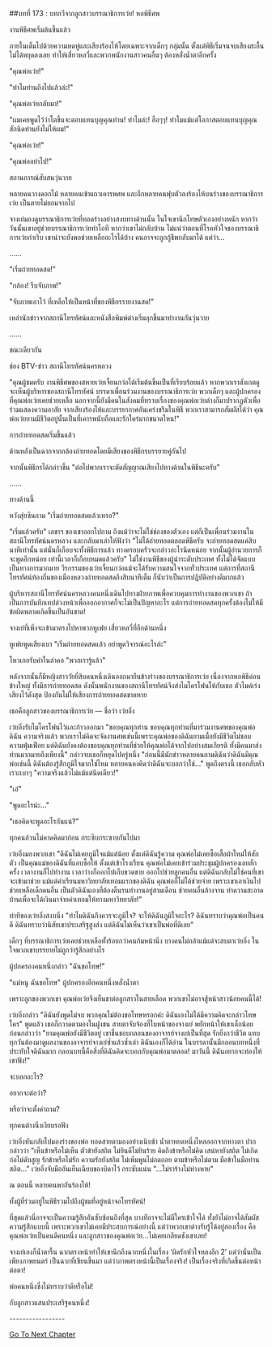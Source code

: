 ##บทที่ 173 : บทกวีจากลูกสาวบรรณาธิการเว่ย!
หอพิธีศพ

งานพิธีศพเริ่มต้นขึ้นแล้ว

ภายในเต็มไปด้วยความหดหู่และเสียงร้องไห้โดยเฉพาะจากเด็กๆ กลุ่มนั้น ตั้งแต่พิธีเริ่มจนจบเสียงสะอื้นไม่ได้หยุดลงเลย ทำให้เสี่ยวหลวี่และพวกพนักงานสาวคนอื่นๆ ต้องหลั่งน้ำตาอีกครั้ง

"คุณพ่อเว่ย!"

"ทำไมท่านถึงไปแล้วล่ะ!"

"คุณพ่อเว่ยกลับมา!"

"ผมเคยพูดไว้ว่าโตขึ้นจะตอบแทนบุญคุณท่าน! ทำไมล่ะ! ฮือๆๆ! ทำไมแม้แต่โอกาสตอบแทนบุญคุณสักนิดท่านยังไม่ให้ผม!"

"คุณพ่อเว่ย!"

"คุณพ่ออย่าไป!"

สถานการณ์สับสนวุ่นวาย

หลายคนวางดอกไม้ หลายคนเข้าแถวเคารพศพ และอีกหลายคนฟุบตัวลงร้องไห้บนร่างของบรรณาธิการเว่ย เป็นตายไม่ยอมจากไป

จางเย่มองดูบรรณาธิการเว่ยที่ทอดร่างอย่างสงบทางด้านนั้น ในใจเขานึกโทษตัวเองอย่างหนัก หากว่าวันนั้นเขาอยู่ช่วยบรรณาธิการเว่ยทำโอที หากว่าเขาไม่กลับบ้าน ไม่แน่ว่าตอนที่โรคหัวใจของบรรณาธิการเว่ยกำเริบ เขาน่าจะยังพอช่วยเหลืออะไรได้บ้าง คนอาจจะถูกกู้ชีพกลับมาได้ แต่ว่า...


……


"เริ่มถ่ายทอดสด!"

"กล้อง! รีบจับภาพ!"

"จับภาพเอาไว้ ที่เหลือให้เป็นหน้าที่ของพิธีกรรายงานสด!"

เหล่านักข่าวจากสถานีโทรทัศน์และหนังสือพิมพ์ต่างเริ่มลุกขึ้นมาทำงานกันวุ่นวาย


……


ขณะเดียวกัน

ช่อง BTV-ข่าว สถานีโทรทัศน์นครหลวง

"คุณผู้ชมครับ งานพิธีศพของสหายเว่ยเจี้ยนกว๋อได้เริ่มต้นขึ้นเป็นที่เรียบร้อยแล้ว หากพวกเราสังเกตดู จะเห็นผู้บริหารของสถานีโทรทัศน์ บรรดาเพื่อนร่วมงานของบรรณาธิการเว่ย พวกเด็กๆ และผู้ปกครองที่คุณพ่อเว่ยเคยช่วยเหลือ นอกจากนี้ยังมีคนในสังคมที่ทราบเรื่องของคุณพ่อเว่ยต่างก็มาปรากฏตัวเพื่อร่วมแสดงความอาลัย จากเสียงร้องไห้และบรรยากาศอันเคร่งขรึมในพิธี พวกเราสามารถสัมผัสได้ว่า คุณพ่อเว่ยยามมีชีวิตอยู่นั้นเป็นที่เคารพนับถือและรักใคร่มากขนาดไหน!"

การถ่ายทอดสดเริ่มขึ้นแล้ว

ด้านหลังเป็นฉากจากกล้องถ่ายทอดโดยมีเสียงของพิธีกรบรรยายคู่กันไป

จากนั้นพิธีกรได้กล่าวขึ้น "ต่อไปพวกเราจะตัดสัญญาณเสียงไปทางด้านในพิธีนะครับ"


…...


ทางด้านนี้

หวังสุ่ยซินถาม "เริ่มถ่ายทอดสดแล้วเหรอ?"

"เริ่มแล้วครับ" เลขาฯ ของเขาออกไปถาม ถึงแม้ว่าจะไม่ใช่ช่องของตัวเอง แต่ก็เป็นเพื่อนร่วมงานในสถานีโทรทัศน์นครหลวง และกลับมาเล่าให้ฟังว่า "ไม่ได้ถ่ายทอดตลอดพิธีครับ จะถ่ายทอดสดแค่สิบนาทีเท่านั้น แต่นั่นก็เกือบจะทั้งพิธีการแล้ว ทางครอบครัวจะกล่าวอะไรนิดหน่อย จากนั้นผู้อำนวยการก็จะพูดอีกหน่อย เท่านี้เวลาก็เกือบหมดแล้วครับ" ไม่ใช่งานพิธีของผู้นำระดับประเทศ ทั้งไม่ได้จัดแบบเป็นทางการมากมาย วีรกรรมของเว่ยเจี้ยนกว๋อแม้จะได้รับความสนใจจากทั่วประเทศ แต่การที่สถานีโทรทัศน์ท้องถิ่นของเมืองหลวงถ่ายทอดสดถึงสิบนาทีเต็ม ก็นับว่าเป็นการปฏิบัติอย่างดีมากแล้ว

ผู้บริหารสถานีโทรทัศน์นครหลวงคนหนึ่งเดินไปทางฝ่ายภาพเพื่อควบคุมการทำงานของพวกเขา ถ้าเป็นการบันทึกเทปล่วงหน้าเพื่อออกอากาศก็จะไม่เป็นปัญหาอะไร แต่การถ่ายทอดสดทุกครั้งต้องไม่ให้มีข้อผิดพลาดเกิดขึ้นเป็นอันขาด!

จางเย่ที่เพิ่งจะเข้ามาตรงไปหาพวกหูเฟย เสี่ยวหลวี่ที่อีกด้านหนึ่ง

หูเฟยพูดเสียงเบา "เริ่มถ่ายทอดสดแล้ว อย่าพูดวิจารณ์อะไรล่ะ"

โหวเกอรับคำในลำคอ "พวกเรารู้แล้ว"

หลังจากนั้นก็มีหญิงสาววัยยี่สิบคนหนึ่งเดินออกมายืนข้างร่างของบรรณาธิการเว่ย เนื่องจากหอพิธีค่อนข้างใหญ่ ทั้งมีการถ่ายทอดสด ดังนั้นพนักงานของสถานีโทรทัศน์จึงส่งไมโครโฟนให้กับเธอ ตัวไมค์เร่งเสียงไว้ดังสุด ป้องกันไม่ให้เสียงการถ่ายทอดสดขาดหาย

เธอคือลูกสาวของบรรณาธิการเว่ย — ชื่อว่า เว่ยอิ่ง

เว่ยอิ่งรับไมโครโฟนไว้และก้าวออกมา "ขอบคุณทุกท่าน ขอบคุณทุกท่านที่มาร่วมงานศพของคุณพ่อดิฉัน ความจริงแล้ว พวกเราไม่คิดจะจัดงานศพเช่นนี้เพราะคุณพ่อของดิฉันยามเมื่อยังมีชีวิตไม่ชอบความฟุ่มเฟือย แต่ดิฉันยังคงต้องขอบคุณทุกท่านที่ช่วยให้คุณพ่อได้จากไปอย่างสมเกียรติ ทั้งมีคนมาส่งท่านมากมายถึงเพียงนี้" กล่าวจบเธอก็หยุดไปครู่หนึ่ง "ก่อนนี้มีนักข่าวหลายคนถามดิฉันว่าดิฉันมีคุณพ่อเช่นนี้ ดิฉันต้องรู้สึกภูมิใจมากใช่ไหม หลายคนคงคิดว่าดิฉันจะบอกว่าใช่..." พูดถึงตรงนี้ เธอกลับหัวเราะเบาๆ "ความจริงแล้วไม่แม้แต่นิดเดียว!"

"เอ๋"

"พูดอะไรน่ะ..."

"เธอคิดจะพูดอะไรกันแน่?"

ทุกคนล้วนไม่คาดคิดมาก่อน กระซิบกระซาบกันไปมา

เว่ยอิ่งมองพวกเขา "ดิฉันไม่เคยภูมิใจแม้แต่น้อย ตั้งแต่ดิฉันรู้ความ คุณพ่อไม่เคยซื้อเสื้อผ้าใหม่ให้สักตัว เป็นคุณแม่ของดิฉันที่แอบซื้อให้ ตั้งแต่เข้าโรงเรียน คุณพ่อไม่เคยเข้าร่วมประชุมผู้ปกครองเลยสักครั้ง เวลางานก็ไปทำงาน เวลาว่างก็ออกไปเก็บขวดขาย ออกไปช่วยลูกคนอื่น แต่ดิฉันกลับไม่ใช่คนที่เขาจะเข้ามาช่วย แม้แต่ค่าเรียนมหาวิทยาลัยเทอมแรกของดิฉัน คุณพ่อก็ไม่ได้ช่วยจ่าย เพราะเขาเอาเงินไปช่วยเหลือเด็กคนอื่น เป็นตัวดิฉันเองที่ต้องดิ้นรนทำงานอยู่สามเดือน ช่วยคนอื่นล้างจาน ทำความสะอาดบ้านเพื่อจะได้เงินมาจ่ายค่าเทอมให้ทางมหาวิทยาลัย!"

ท่าทีของเว่ยอิ่งสงบนิ่ง "ทำไมดิฉันถึงควรจะภูมิใจ? จะให้ดิฉันภูมิใจอะไร? ดิฉันทราบว่าคุณพ่อเป็นคนดี ดิฉันทราบว่านิสัยเขาประเสริฐสูงส่ง แต่ดิฉันไม่เห็นว่าเขาเป็นพ่อที่ดีเลย"

เด็กๆ ที่บรรณาธิการเว่ยเคยช่วยเหลือทั้งร้อยกว่าคนก้มหน้านิ่ง บางคนไม่กล้าแม้แต่จะสบตาเว่ยอิ่ง ในใจพวกเขาบรรยายไม่ถูกว่ารู้สึกอย่างไร

ผู้ปกครองคนหนึ่งกล่าว "ฉันขอโทษ!"

"แม่หนู ฉันขอโทษ" ผู้ปกครองอีกคนหนึ่งหลั่งน้ำตา

เพราะลูกของพวกเขา คุณพ่อเว่ยจึงเย็นชาต่อลูกสาวในสายเลือด พวกเขาไม่อาจสู้หน้าสาวน้อยคนนี้ได้!

เว่ยอิ่งกล่าว "ดิฉันยังพูดไม่จบ พวกคุณไม่ต้องขอโทษหรอกค่ะ ดิฉันเองไม่ได้มีความคิดจะกล่าวโทษใคร" พูดแล้ว เธอก็กวาดตามองในฝูงชน สายตาจับจ้องที่ใบหน้าของจางเย่ พยักหน้าให้เขาเล็กน้อยก่อนกล่าวว่า "ยามคุณพ่อยังมีชีวิตอยู่ เขาชื่นชอบกลอนของอาจารย์จางเย่เป็นที่สุด รักยิ่งกว่าชีวิต แทบทุกวันต้องมาดูผลงานของอาจารย์จางเย่ซ้ำแล้วซ้ำเล่า ดิฉันเองก็ได้อ่าน ในบรรดานั้นมีกลอนบทหนึ่งที่ประทับใจดิฉันมาก กลอนบทนี้คือสิ่งที่ดิฉันคิดจะบอกกับคุณพ่อมาตลอด! มาวันนี้ ดิฉันอยากจะท่องให้เขาฟัง!"

จะบอกอะไร?

อยากจะต่อว่า?

หรือว่าจะตั้งคำถาม?

ทุกคนต่างนิ่งเงียบรอฟัง

เว่ยอิ่งหันกลับไปมองร่างของพ่อ ทอดสายตามองอย่างเนิบช้า น้ำตาหยดหนึ่งไหลออกจากหางตา ปากกล่าวว่า "เห็นข้าหรือไม่เห็น ตัวข้ายังสถิต ไม่ยินดีไม่ยินร้าย คิดถึงข้าหรือไม่คิด เสน่หายังสถิต ไม่เกิดก่อไม่ดับสูญ รักข้าหรือไม่รัก ความรักยังสถิต ไม่เพิ่มพูนไม่ถดถอย ตามข้าหรือไม่ตาม มือข้าในมือท่านสถิต…” เว่ยอิ่งจับมืออันเย็นเฉียบของบิดาไว้ กระชับแน่น "...ไม่ราร้างไม่ห่างหาย"

ณ ตอนนี้ หลายคนพากันร้องไห้!

ทั้งผู้ที่ร่วมอยู่ในพิธีรวมไปถึงผู้ชมที่อยู่หน้าจอโทรทัศน์!

ที่สุดแล้วนี่อาจจะเป็นความรู้สึกอันซับซ้อนถึงที่สุด บางทีอาจจะไม่มีใครเข้าใจได้ ทั้งยังไม่อาจได้สัมผัสความรู้สึกแบบนี้ เพราะพวกเขาไม่เคยมีประสบการณ์อย่างนี้ แต่ว่าพวกเขาต่างรับรู้ได้อยู่สองเรื่อง คือคุณพ่อเว่ยเป็นคนดีคนหนึ่ง และลูกสาวของคุณพ่อเว่ย...ไม่เคยเกลียดชังเขาเลย!

จางเย่เองก็น้ำตารื้น ฉากตรงหน้าทำให้เขานึกถึงฉากหนึ่งในเรื่อง ‘ผิดรักหัวใจหลงลึก 2’ แต่ว่านั่นเป็นเพียงภาพยนตร์ เป็นฉากที่เขียนขึ้นมา แต่ว่าภาพตรงหน้านี้เป็นเรื่องจริง! เป็นเรื่องจริงที่เกิดขึ้นต่อหน้าต่อตา!

พ่อคนหนึ่งซึ่งไม่ทราบว่าดีหรือไม่!

กับลูกสาวแสนประเสริฐคนหนึ่ง!


*-*-*-*-*-*-*-*-*-*-*-*-*-*-*-*-*-*




[Go To Next Chapter]( ./76.md)
